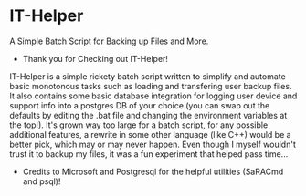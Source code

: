 # IT-Helper
A Simple Batch Script for Backing up Files and More.

   * Thank you for Checking out IT-Helper!

IT-Helper is a simple rickety batch script written to simplify and automate basic monotonous tasks such as loading and transfering user backup files.
It also contains some basic database integration for logging user device and support info into a postgres DB of your choice (you can swap out the defaults by editing the .bat file and changing the environment variables at the top!).
It's grown way too large for a batch script, for any possible additional features, a rewrite in some other language (like C++) would be a better pick, which may or may never happen.
Even though I myself wouldn't trust it to backup my files, it was a fun experiment that helped pass time...

   * Credits to Microsoft and Postgresql for the helpful utilities (SaRACmd and psql)!
